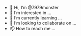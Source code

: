 - 👋 Hi, I’m @7979monster
- 👀 I’m interested in ...
- 🌱 I’m currently learning ...
- 💞️ I’m looking to collaborate on ...
- 📫 How to reach me ...

<!---
7979monster/7979monster is a ✨ special ✨ repository because its `README.md` (this file) appears on your GitHub profile.
You can click the Preview link to take a look at your changes.
--->
